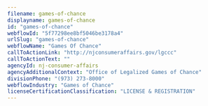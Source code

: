 ```yaml
---
filename: games-of-chance
displayname: games-of-chance
id: "games-of-chance"
webflowId: "5f77298ee8bf5046be3178a4"
urlSlug: "games-of-chance"
webflowName: "Games Of Chance"
callToActionLink: "http://njconsumeraffairs.gov/lgccc"
callToActionText: ""
agencyId: nj-consumer-affairs
agencyAdditionalContext: "Office of Legalized Games of Chance"
divisionPhone: "(973) 273-8000"
webflowIndustry: "Games of Chance"
licenseCertificationClassification: "LICENSE & REGISTRATION"
---
```

